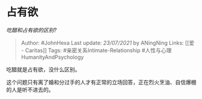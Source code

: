 # 占有欲
*吃醋和占有欲的区别?*

> Author: #JohnHexa
Last update: *23/07/2021* by ANingNing
Links: [[爱 - Caritas]] 
Tags: #亲密关系Intimate-Relationship #人性与心理HumanityAndPsychology 

 
吃醋就是占有欲，没什么区别。

这个问题只有离了婚和分过手的人才有正常的立场回答，正在烈火烹油、自信爆棚的人是听不进去的。



